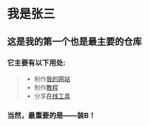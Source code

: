 # 我是张三
## 这是我的**第一个**也是最主要的仓库
### 它主要有以下用处:<br>
> - 制作[我的网站](https://zhs141.vercel.app)
> - 制作[教程](https://zhs141.vercel.app/JC/)
> - 分享[在线工具](https://zhs141.vercel.app/tools/)
### 当然，最重要的是——装B！
